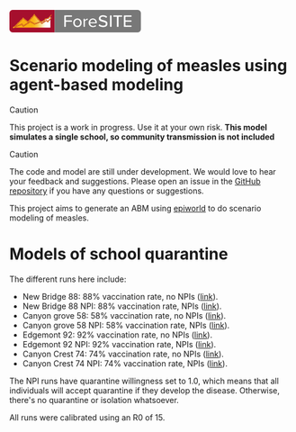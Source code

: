 [![ForeSITE Group](https://github.com/EpiForeSITE/software/blob/e82ed88f75e0fe5c0a1a3b38c2b94509f122019c/docs/assets/foresite-software-badge.svg)](https://github.com/EpiForeSITE)

# Scenario modeling of measles using agent-based modeling

> [!CAUTION]
> This project is a work in progress. Use it at your own risk. **This model simulates a single school, so community transmission is not included**

> [!CAUTION]
> The code and model are still under development. We would love to hear your feedback and suggestions. Please open an issue in the [GitHub repository](https://github.com/EpiForeSITE/epiworld-measles) if you have any questions or suggestions.

This project aims to generate an ABM using [epiworld](https://github.com/UofUEpiBio/epiworld) to do scenario modeling of measles.

# Models of school quarantine

The different runs here include:

- New Bridge 88: 88% vaccination rate, no NPIs ([link](./new_bridge_88)).
- New Bridge 88 NPI: 88% vaccination rate, NPIs ([link](./new_bridge_88_npi)).
- Canyon grove 58: 58% vaccination rate, no NPIs ([link](./canyon_grove_58)).
- Canyon grove 58 NPI: 58% vaccination rate, NPIs ([link](./canyon_grove_58_npi)).
- Edgemont 92: 92% vaccination rate, no NPIs ([link](./edgemont_92)).
- Edgemont 92 NPI: 92% vaccination rate, NPIs ([link](./edgemont_92_npi)).
- Canyon Crest 74: 74% vaccination rate, no NPIs ([link](./canyon_crest_74)).
- Canyon Crest 74 NPI: 74% vaccination rate, NPIs ([link](./canyon_crest_74_npi)).

The NPI runs have quarantine willingness set to 1.0, which means that all individuals will accept quarantine if they develop the disease. Otherwise, there's no quarantine or isolation whatsoever.

All runs were calibrated using an R0 of 15.

